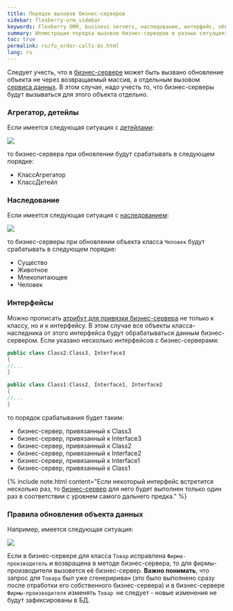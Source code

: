 ```yaml
---
title: Порядок вызовов бизнес-серверов
sidebar: flexberry-orm_sidebar
keywords: Flexberry ORM, business servers, наследование, интерфейс, объект данных, пример
summary: Иллюстрация порядка вызовов бизнес-серверов в разных ситуациях
toc: true
permalink: ru/fo_order-calls-bs.html
lang: ru
---
```


Следует учесть, что в [бизнес-сервере](fo_business-server.html) может быть вызвано обновление объекта не через возвращаемый массив, а отдельным вызовом [сервиса данных](fo_data-service.html). В этом случае, надо учесть то, что бизнес-серверы будут вызываться для этого объекта отдельно.

### Агрегатор, детейлы

Если имеется следующая ситуация c [детейлами](fo_detail-associations-properties.html):

![](/images/pages/products/flexberry-orm/business-servers/agregator-detail-at-bs.png)

то бизнес-сервера при обновлении будут срабатывать в следующем порядке:

* КлассАгрегатор
* КлассДетейл

### Наследование

Если имеется следующая ситуация с [наследованием](fd_inheritance.html):

![](/images/pages/products/flexberry-orm/business-servers/bs-hierarchy.JPG)

то бизнес-серверы при обновлении объекта класса `Человек` будут срабатывать в следующем порядке: 

* Существо
* Животное
* Млекопитающее
* Человек

### Интерфейсы

Можно прописать [атрибут для привязки бизнес-сервера](fo_bs-example.html) не только к классу, но и к интерфейсу. В этом случае все объекты класса-наследника от этого интерфейса будут обрабатываться данным бизнес-сервером. Если указано несколько интерфейсов с бизнес-серверами: 

```csharp
public class Class2:Class3, Interface3
{
//...
}

public class Class1:Class2, Interface1, Interface2
{
//...
}
```

то порядок срабатывания будет таким: 

* бизнес-сервер, привязанный к Class3
* бизнес-сервер, привязанный к Interface3
* бизнес-сервер, привязанный к Class2
* бизнес-сервер, привязанный к Interface2
* бизнес-сервер, привязанный к Interface1
* бизнес-сервер, привязанный к Class1

{% include note.html content="Если некоторый интерфейс встретится несколько раз, то [бизнес-сервер](fo_business-server.html) для него будет выполнен только один раз в соответствии с уровнем самого дальнего предка." %}

### Правила обновления объекта данных

Например, имеется следующая ситуация:

![](/images/pages/products/flexberry-orm/business-servers/bs-masters.png)

Если в бизнес-сервере для класса `Товар` исправлена `Фирма-производитель` и возвращена в методе бизнес-сервера, то для фирмы-производителя вызовется её бизнес-сервер. **Важно понимать**, что запрос для `Товара` был уже сгенеририван (это было выполнено сразу после отработки его собственного бизнес-сервера) и в бизнес-сервере `Фирмы-производителя` изменять `Товар `не следует - новые изменения не будут зафиксированы в БД.
